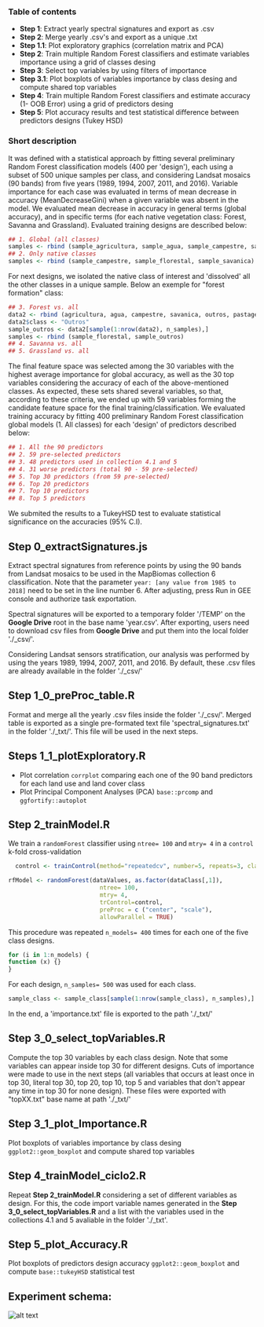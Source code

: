 ### Table of contents
* <b>Step 1</b>: Extract yearly spectral signatures and export as .csv
* <b>Step 2</b>: Merge yearly .csv's and export as a unique .txt
* <b>Step 1.1</b>: Plot exploratory graphics (correlation matrix and PCA)
* <b>Step 2</b>: Train multiple Random Forest classifiers and estimate variables importance using a grid of classes desing
* <b>Step 3</b>: Select top variables by using filters of importance
* <b>Step 3.1</b>: Plot boxplots of variables importance by class desing and compute shared top variables 
* <b>Step 4</b>: Train multiple Random Forest classifiers and estimate accuracy (1- OOB Error) using a grid of predictors desing
* <b>Step 5</b>: Plot accuracy results and test statistical difference between predictors designs (Tukey HSD) 

### Short description
It was defined with a statistical approach by fitting several preliminary Random Forest classification models (400 per 'design'), each using a subset of 500 unique samples per class, and considering Landsat mosaics (90 bands) from five years (1989, 1994, 2007, 2011, and 2016). Variable importance for each case was evaluated in terms of mean decrease in accuracy (MeanDecreaseGini) when a given variable was absent in the model. We evaluated mean decrease in accuracy in general terms (global accuracy), and in specific terms (for each native vegetation class: Forest, Savanna and Grassland). Evaluated training designs are described below:
```R
## 1. Global (all classes)
samples <- rbind (sample_agricultura, sample_agua, sample_campestre, sample_florestal, sample_savanica, sample_pastagem)
## 2. Only native classes
samples <- rbind (sample_campestre, sample_florestal, sample_savanica)
```
For next designs, we isolated the native class of interest and 'dissolved' all the other classes in a unique sample. Below an exemple for "forest formation" class:
```R
## 3. Forest vs. all
data2 <- rbind (agricultura, agua, campestre, savanica, outros, pastagem)
data2$class <- "Outros"
sample_outros <- data2[sample(1:nrow(data2), n_samples),]
samples <- rbind (sample_florestal, sample_outros)
## 4. Savanna vs. all
## 5. Grassland vs. all
```
The final feature space was selected among the 30 variables with the highest average importance for global accuracy, as well as the 30 top variables considering the accuracy of each of the above-mentioned classes. As expected, these sets shared several variables, so that, according to these criteria, we ended up with 59 variables forming the candidate feature space for the final training/classification. We evaluated training accuracy by fitting 400 preliminary Random Forest classification global models (1. All classes) for each 'design' of predictors described below:
```R
## 1. All the 90 predictors 
## 2. 59 pre-selected predictors
## 3. 48 predictors used in collection 4.1 and 5
## 4. 31 worse predictors (total 90 - 59 pre-selected)
## 5. Top 30 predictors (from 59 pre-selected)
## 6. Top 20 predictors
## 7. Top 10 predictors
## 8. Top 5 predictors
```
We submited the results to a TukeyHSD test to evaluate statistical significance on the accuracies (95% C.I). </br>

## Step 0_extractSignatures.js <br>
Extract spectral signatures from reference points by using the 90 bands from Landsat mosaics to be used in the MapBiomas collection 6 classification. Note that the parameter ```year: [any value from 1985 to 2018]``` need to be set in the line number 6. After adjusting, press Run in GEE console and authorize task exportation.

Spectral signatures will be exported to a temporary folder '/TEMP' on the <b>Google Drive</b> root in the base name 'year.csv'. After exporting, users need to download csv files from <b>Google Drive</b> and put them into the local folder './_csv/'.

Considering Landsat sensors stratification, our analysis was performed by using the years 1989, 1994, 2007, 2011, and 2016. By default, these .csv files are already available in the folder './_csv/'

## Step 1_0_preProc_table.R <br>
Format and merge all the yearly .csv files inside the folder './_csv/'. Merged table is exported as a single pre-formated text file 'spectral_signatures.txt' in the folder './_txt/'. This file will be used in the next steps. 

## Steps 1_1_plotExploratory.R <br>
* Plot correlation `corrplot` comparing each one of the 90 band predictors for each land use and land cover class 
* Plot Principal Component Analyses (PCA) `base::prcomp` and `ggfortify::autoplot`

## Step 2_trainModel.R <br>
We train a `randomForest` classifier using `ntree= 100` and `mtry= 4` in a `control` k-fold cross-validation
```R
  control <- trainControl(method="repeatedcv", number=5, repeats=3, classProbs=TRUE) 
```
```R
rfModel <- randomForest(dataValues, as.factor(dataClass[,1]),
                          ntree= 100,
                          mtry= 4,
                          trControl=control,
                          preProc = c ("center", "scale"),
                          allowParallel = TRUE)
```
This procedure was repeated `n_models= 400` times for each one of the five class designs.
```R
for (i in 1:n_models) { 
function (x) {} 
}
```
For each design, `n_samples= 500` was used for each class.  
```R
sample_class <- sample_class[sample(1:nrow(sample_class), n_samples),]
```
In the end, a 'importance.txt' file is exported to the path './_txt/'

## Step 3_0_select_topVariables.R <br>
Compute the top 30 variables by each class design. Note that some variables can appear inside top 30 for different designs. Cuts of importance were made to use in the next steps (all variables that occurs at least once in top 30, literal top 30, top 20, top 10, top 5 and variables that don't appear any time in top 30 for none design). These files were exported with "topXX.txt" base name at path './_txt/'

## Step 3_1_plot_Importance.R <br>
Plot boxplots of variables importance by class desing `ggplot2::geom_boxplot` and compute shared top variables

## Step 4_trainModel_ciclo2.R <br> 
Repeat <b>Step 2_trainModel.R</b> considering a set of different variables as design. For this, the code import variable names generated in the <b>Step 3_0_select_topVariables.R</b> and a list with the variables used in the collections 4.1 and 5 avaliable in the folder './_txt'. 

## Step 5_plot_Accuracy.R <br> 
Plot boxplots of predictors design accuracy `ggplot2::geom_boxplot` and compute `base::tukeyHSD` statistical test

## Experiment schema:
![alt text](https://github.com/musx/mapbiomas-cerrado-col6/blob/main/1-feature-space/www/feature%20space.png?raw=true)

